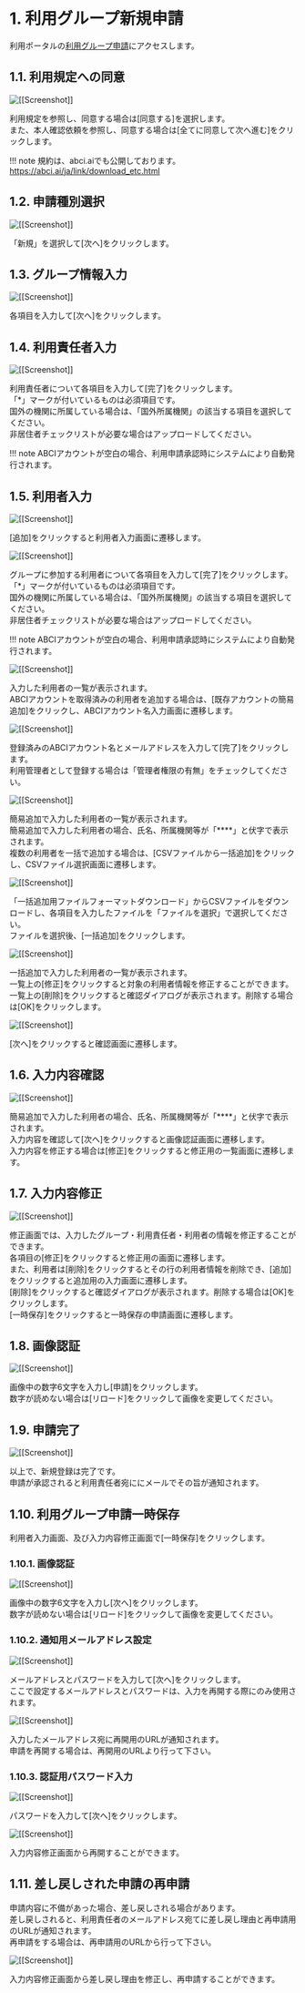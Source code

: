 # 1. 利用グループ新規申請

利用ポータルの[利用グループ申請](https://portal.abci.ai/user/project_register_app.php)にアクセスします。

## 1.1. 利用規定への同意

![[[Screenshot]]](img/1_01_A.png)

利用規定を参照し、同意する場合は[同意する]を選択します。  
また、本人確認依頼を参照し、同意する場合は[全てに同意して次へ進む]をクリックします。  

!!! note
    規約は、abci.aiでも公開しております。  
    https://abci.ai/ja/link/download_etc.html

## 1.2. 申請種別選択
 
![[[Screenshot]]](img/1_02_A.png)

「新規」を選択して[次へ]をクリックします。

## 1.3. グループ情報入力
 
![[[Screenshot]]](img/1_03_A.png)

各項目を入力して[次へ]をクリックします。

## 1.4. 利用責任者入力
 
![[[Screenshot]]](img/1_04_A.png)

利用責任者について各項目を入力して[完了]をクリックします。  
「*」マークが付いているものは必須項目です。  
国外の機関に所属している場合は、「国外所属機関」の該当する項目を選択してください。  
非居住者チェックリストが必要な場合はアップロードしてください。

!!! note
    ABCIアカウントが空白の場合、利用申請承認時にシステムにより自動発行されます。

## 1.5. 利用者入力
 
![[[Screenshot]]](img/1_05_A.png)

[追加]をクリックすると利用者入力画面に遷移します。

![[[Screenshot]]](img/1_05_B.png)

グループに参加する利用者について各項目を入力して[完了]をクリックします。  
「*」マークが付いているものは必須項目です。  
国外の機関に所属している場合は、「国外所属機関」の該当する項目を選択してください。  
非居住者チェックリストが必要な場合はアップロードしてください。

!!! note
    ABCIアカウントが空白の場合、利用申請承認時にシステムにより自動発行されます。
 
![[[Screenshot]]](img/1_05_C.png)

入力した利用者の一覧が表示されます。  
ABCIアカウントを取得済みの利用者を追加する場合は、[既存アカウントの簡易追加]をクリックし、ABCIアカウント名入力画面に遷移します。

![[[Screenshot]]](img/1_05_D.png)

登録済みのABCIアカウント名とメールアドレスを入力して[完了]をクリックします。  
利用管理者として登録する場合は「管理者権限の有無」をチェックしてください。

![[[Screenshot]]](img/1_05_E.png)

簡易追加で入力した利用者の一覧が表示されます。  
簡易追加で入力した利用者の場合、氏名、所属機関等が「****」と伏字で表示されます。  
複数の利用者を一括で追加する場合は、[CSVファイルから一括追加]をクリックし、CSVファイル選択画面に遷移します。

![[[Screenshot]]](img/1_05_F.png)

「一括追加用ファイルフォーマットダウンロード」からCSVファイルをダウンロードし、各項目を入力したファイルを「ファイルを選択」で選択してください。  
ファイルを選択後、[一括追加]をクリックします。

![[[Screenshot]]](img/1_05_G.png)

一括追加で入力した利用者の一覧が表示されます。  
一覧上の[修正]をクリックすると対象の利用者情報を修正することができます。  
一覧上の[削除]をクリックすると確認ダイアログが表示されます。削除する場合は[OK]をクリックします。

![[[Screenshot]]](img/1_05_H.png)

[次へ]をクリックすると確認画面に遷移します。

## 1.6. 入力内容確認
 
![[[Screenshot]]](img/1_06_A.png)

簡易追加で入力した利用者の場合、氏名、所属機関等が「****」と伏字で表示されます。  
入力内容を確認して[次へ]をクリックすると画像認証画面に遷移します。  
入力内容を修正する場合は[修正]をクリックすると修正用の一覧画面に遷移します。

## 1.7. 入力内容修正
 
![[[Screenshot]]](img/1_07_A.png)

修正画面では、入力したグループ・利用責任者・利用者の情報を修正することができます。  
各項目の[修正]をクリックすると修正用の画面に遷移します。  
また、利用者は[削除]をクリックするとその行の利用者情報を削除でき、[追加]をクリックすると追加用の入力画面に遷移します。  
[削除]をクリックすると確認ダイアログが表示されます。削除する場合は[OK]をクリックします。  
[一時保存]をクリックすると一時保存の申請画面に遷移します。  

## 1.8. 画像認証
 
![[[Screenshot]]](img/1_08_A.png)

画像中の数字6文字を入力し[申請]をクリックします。  
数字が読めない場合は[リロード]をクリックして画像を変更してください。

## 1.9. 申請完了
 
![[[Screenshot]]](img/1_09_A.png)

以上で、新規登録は完了です。  
申請が承認されると利用責任者宛ににメールでその旨が通知されます。

## 1.10. 利用グループ申請一時保存

利用者入力画面、及び入力内容修正画面で[一時保存]をクリックします。

### 1.10.1. 画像認証

![[[Screenshot]]](img/1_10_A.png)

画像中の数字6文字を入力し[次へ]をクリックします。  
数字が読めない場合は[リロード]をクリックして画像を変更してください。

### 1.10.2. 通知用メールアドレス設定
 
![[[Screenshot]]](img/1_10_B.png)

メールアドレスとパスワードを入力して[次へ]をクリックします。  
ここで設定するメールアドレスとパスワードは、入力を再開する際にのみ使用されます。
 
![[[Screenshot]]](img/1_10_C.png)

入力したメールアドレス宛に再開用のURLが通知されます。  
申請を再開する場合は、再開用のURLより行って下さい。

### 1.10.3. 認証用パスワード入力
 
![[[Screenshot]]](img/1_10_D.png)

パスワードを入力して[次へ]をクリックします。

![[[Screenshot]]](img/1_07_A.png)

入力内容修正画面から再開することができます。

## 1.11. 差し戻しされた申請の再申請

申請内容に不備があった場合、差し戻しされる場合があります。  
差し戻しされると、利用責任者のメールアドレス宛てに差し戻し理由と再申請用のURLが通知されます。  
再申請をする場合は、再申請用のURLから行って下さい。

![[[Screenshot]]](img/1_07_A.png)

入力内容修正画面から差し戻し理由を修正し、再申請することができます。


